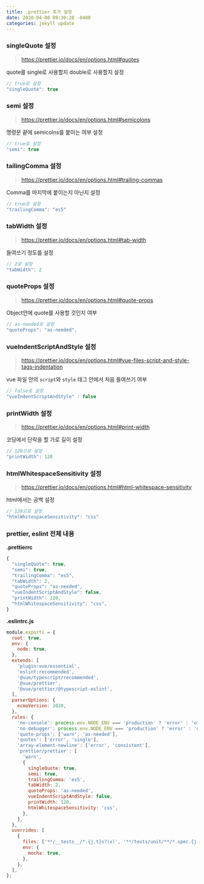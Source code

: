 ```yaml
---
title: .prettier 추가 설정
date: 2020-04-08 09:30:28 -0400
categories: jekyll update
---
```


### singleQuote 설정

>https://prettier.io/docs/en/options.html#quotes

quote를 single로 사용할지 double로 사용할지 설정

``` javascript
// true로 설정
"singleQuote": true
```

### semi 설정

> https://prettier.io/docs/en/options.html#semicolons

명령문 끝에 semicolns를 붙이는 여부 설정

``` javascript
// true로 설정
"semi": true
```

### tailingComma 설정

> https://prettier.io/docs/en/options.html#trailing-commas

Comma를 마지막에 붙이는지 아닌지 설정

``` javascript
// true로 설정
"trailingComma": "es5"
```

### tabWidth 설정

> https://prettier.io/docs/en/options.html#tab-width

들여쓰기 정도를 설정

```javascript
// 2로 설정
"tabWidth": 2
```

### quoteProps 설정

> https://prettier.io/docs/en/options.html#quote-props

Object안에 quote를 사용할 것인지 여부

```javascript
// as-needed로 설정
"quoteProps": "as-needed",
```

### vueIndentScriptAndStyle 설정

> https://prettier.io/docs/en/options.html#vue-files-script-and-style-tags-indentation

vue 파일 안의 `script`와 `style` 태그 안에서 처음 들여쓰기 여부

``` javascript
// false로 설정
"vueIndentScriptAndStyle" : false
```

### printWidth 설정

> https://prettier.io/docs/en/options.html#print-width

코딩에서 단락을 할 가로 길이 설정

``` javascript
// 120으로 설정
"printWidth": 120
```

### htmlWhitespaceSensitivity 설정

> https://prettier.io/docs/en/options.html#html-whitespace-sensitivity

html에서는 공백 설정

``` javascript
// 120으로 설정
"htmlWhitespaceSensitivity": "css"
```

### prettier, eslint 전체 내용

**.prettierrc**

``` javascript
{
  "singleQuote": true,
  "semi": true,
  "trailingComma": "es5",
  "tabWidth": 2,
  "quoteProps": "as-needed",
  "vueIndentScriptAndStyle": false,
  "printWidth": 120,
  "htmlWhitespaceSensitivity": "css",
}
```

**.eslintrc.js**
``` javascript
module.exports = {
  root: true,
  env: {
    node: true,
  },
  extends: [
    'plugin:vue/essential',
    'eslint:recommended',
    '@vue/typescript/recommended',
    '@vue/prettier',
    '@vue/prettier/@typescript-eslint',
  ],
  parserOptions: {
    ecmaVersion: 2020,
  },
  rules: {
    'no-console': process.env.NODE_ENV === 'production' ? 'error' : 'off',
    'no-debugger': process.env.NODE_ENV === 'production' ? 'error' : 'off',
    'quote-props': ['warn', 'as-needed'],
    'quotes': ['error', 'single'],
    'array-element-newline': ['error', 'consistent'],
    'prettier/prettier': [
      'warn',
      {
        singleQuote: true,
        semi: true,
        trailingComma: 'es5',
        tabWidth: 2,
        quoteProps: 'as-needed',
        vueIndentScriptAndStyle: false,
        printWidth: 120,
        htmlWhitespaceSensitivity: 'css',
      },
    ],
  },
  overrides: [
    {
      files: ['**/__tests__/*.{j,t}s?(x)', '**/tests/unit/**/*.spec.{j,t}s?(x)'],
      env: {
        mocha: true,
      },
    },
  ],
};

```
